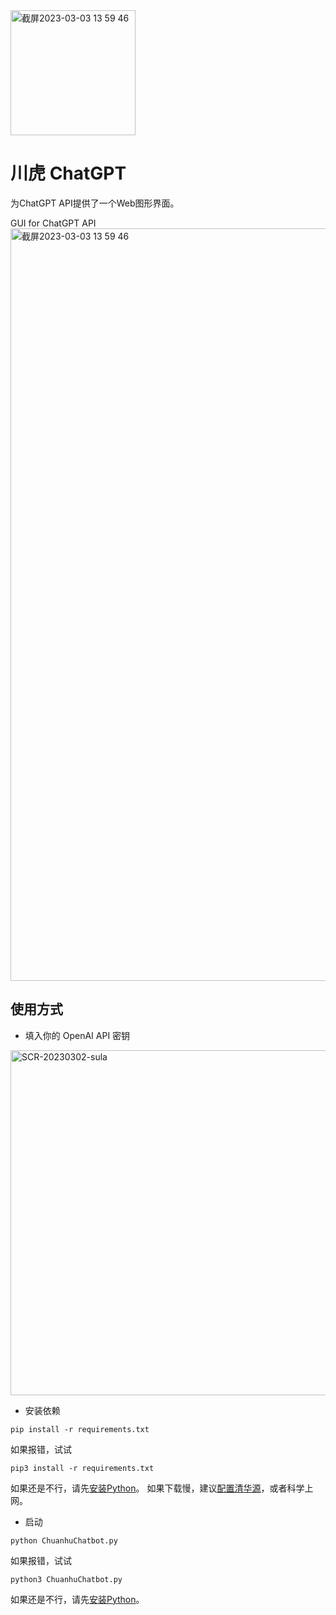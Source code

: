 <img width="200" alt="截屏2023-03-03 13 59 46" src="https://user-images.githubusercontent.com/51039745/222689546-7612df0e-e28b-4693-9f5f-4ef2be3daf48.png">

# 川虎 ChatGPT
为ChatGPT API提供了一个Web图形界面。

GUI for ChatGPT API
<img width="1204" alt="截屏2023-03-03 13 59 46" src="https://user-images.githubusercontent.com/51039745/222643242-c0b90a54-8f07-4fb6-b88e-ef338fd80f49.png">

## 使用方式

- 填入你的 OpenAI API 密钥

<img width="552" alt="SCR-20230302-sula" src="https://user-images.githubusercontent.com/51039745/222445258-248f2789-81d2-4f0a-8697-c720f588d8de.png">

- 安装依赖

```
pip install -r requirements.txt
```

如果报错，试试

```
pip3 install -r requirements.txt
```

如果还是不行，请先[安装Python](https://www.runoob.com/python/python-install.html)。
如果下载慢，建议[配置清华源](https://mirrors.tuna.tsinghua.edu.cn/help/pypi/)，或者科学上网。

- 启动

```
python ChuanhuChatbot.py
```

如果报错，试试

```
python3 ChuanhuChatbot.py
```

如果还是不行，请先[安装Python](https://www.runoob.com/python/python-install.html)。
